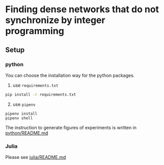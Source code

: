 # Finding dense networks that do not synchronize by integer programming

## Setup

### python

You can choose the installation way for the python packages. 

1. use `requirements.txt`
```sh
pip install -r requirements.txt
```

2. use `pipenv`
```
pipenv install
pipenv shell
```

The instruction to generate figures of experiments is written in [python/README.md](python/README.md)

### Julia

Please see [julia/README.md](julia/README.md)